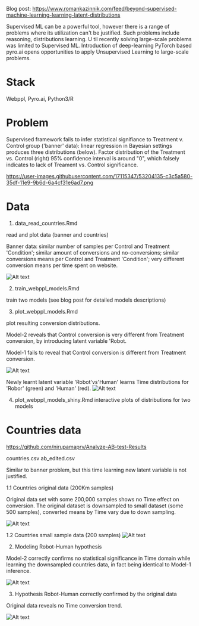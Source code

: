 Blog post: https://www.romankazinnik.com/feed/beyond-supervised-machine-learning-learning-latent-distributions

Supervised ML can be a powerful tool, however there is a range of problems where its utilization can't be justified. Such problems include reasoning, distributions learning. U til recently solving large-scale problems was limited to Supervised ML. Introduction of deep-learning PyTorch based pyro.ai opens opportunities to apply Unsupervised Learning to large-scale problems.

Stack
=
Webppl, Pyro.ai, Python3/R

Problem
=
Supervised framework fails to infer statistical signifiance to Treatment v. Control group ('banner' data): linear regression in Bayesian settings produces three distributions (below). Factor distribution of the Treatment vs. Control (right) 95% confidence interval is around "0", which falsely indicates to lack of Treament vs. Control significance.

https://user-images.githubusercontent.com/17115347/53204135-c3c5a580-35df-11e9-9b6d-6a4cf31e6ad7.png


Data
=

1. data_read_countries.Rmd	

read and plot data (banner and countries) 

Banner data: similar number of samples per Control and Treatment 'Condition'; 
similar amount of conversions and no-conversions;
similar conversions means per Control and Treatment 'Condition';
very different conversion means per time spent on website.

![Alt text](https://user-images.githubusercontent.com/17115347/52920565-9a94d480-32c2-11e9-95c6-394b63094abe.png?raw=true "Banner data")

2. train_webppl_models.Rmd	

train two models (see blog post for detailed models descriptions)

3. plot_webppl_models.Rmd	

plot resulting conversion distributions.

Model-2 reveals that Control conversion is very different from Treatment conversion, by introducing latent 
variable 'Robot.

Model-1 fails to reveal that Control conversion is different from Treatment conversion.

![Alt text](https://user-images.githubusercontent.com/17115347/52920359-5a345700-32c0-11e9-942b-4c83e99280ad.png?raw=true "Model-2 (top) and Model-1")

Newly learnt latent variable 'Robot'vs'Human' learns Time distributions for 'Robor' (green)
and 'Human' (red). 
![Alt text](https://user-images.githubusercontent.com/17115347/52920361-5b658400-32c0-11e9-9736-ba5578807461.png?raw=true "Time histogram (top) and Time pdf-s for Robot (green) and Human (red)")


4. plot_webppl_models_shiny.Rmd	
interactive plots of distributions for two models


Countries data
==
https://github.com/nirupamaprv/Analyze-AB-test-Results 

countries.csv
ab_edited.csv

Similar to banner problem, but this time learning new latent variable is not justified. 

1.1 Countries original data (200Km samples)

Original data set with some 200,000 samples shows no Time effect on conversion.
The original dataset is downsampled to small dataset (some 500 samples), converted means by 
Time vary due to down sampling.

![Alt text](https://user-images.githubusercontent.com/17115347/52920471-9320fb80-32c1-11e9-9031-5305ffce7061.png?raw=true "Countries data")

1.2 Countries small sample data (200 samples)
![Alt text](https://user-images.githubusercontent.com/17115347/52920502-e85d0d00-32c1-11e9-8323-a547462dcb2a.png?raw=true "Countries data")

2. Modeling Robot-Human hypothesis

Model-2 correctly confirms no statistical significance in Time domain while learning 
the downsampled countries data, in fact being identical to Model-1 inference.

![Alt text](https://user-images.githubusercontent.com/17115347/52920367-6d472700-32c0-11e9-9833-59ff71bc576b.png?raw=true "Model-2 (top) and Model-1")

3. Hypothesis Robot-Human correctly confirmed by the original data 

Original data reveals no Time conversion trend.

![Alt text](https://user-images.githubusercontent.com/17115347/52920470-92886500-32c1-11e9-9ff2-6216959443cf.png?raw=true "Model-2 (top) and Model-1")













